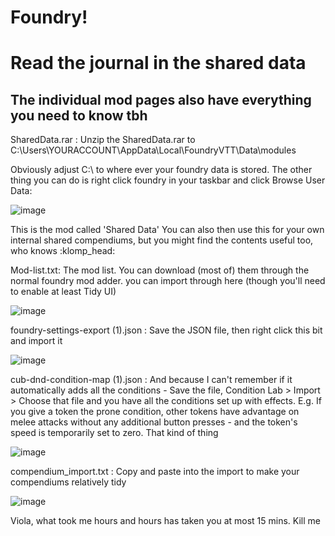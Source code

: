 # Foundry!

<h1>Read the journal in the shared data </h1>
<h2>The individual mod pages also have everything you need to know tbh</h2>

SharedData.rar : Unzip the SharedData.rar to C:\Users\YOURACCOUNT\AppData\Local\FoundryVTT\Data\modules

Obviously adjust C:\ to where ever your foundry data is stored. The other thing you can do is right click foundry in your taskbar and click Browse User Data:

![image](https://user-images.githubusercontent.com/40343141/114583965-0e03b800-9c7a-11eb-8ae3-8b95f14ab0f1.png)

This is the mod called 'Shared Data' You can also then use this for your own internal shared compendiums, but you might find the contents useful too, who knows :klomp_head:

Mod-list.txt: The mod list. You can download (most of) them through the normal foundry mod adder. you can import through here (though you'll need to enable at least Tidy UI)

![image](https://user-images.githubusercontent.com/40343141/114583234-4ce53e00-9c79-11eb-9ca3-6f9ddcb66aef.png)

foundry-settings-export (1).json : Save the JSON file, then right click this bit and import it

![image](https://user-images.githubusercontent.com/40343141/114583278-5a022d00-9c79-11eb-811c-87c81c81e4c4.png)

cub-dnd-condition-map (1).json : And because I can't remember if it automatically adds all the conditions - Save the file, Condition Lab > Import > Choose that file and you have all the conditions set up with effects. E.g. If you give a token the prone condition, other tokens have advantage on melee attacks without any additional button presses - and the token's speed is temporarily set to zero. That kind of thing

![image](https://user-images.githubusercontent.com/40343141/114583322-62f2fe80-9c79-11eb-980a-5df6c693e5c9.png)

compendium_import.txt : Copy and paste into the import to make your compendiums relatively tidy

![image](https://user-images.githubusercontent.com/40343141/114583359-6be3d000-9c79-11eb-8760-426c60b5c7d9.png)

Viola, what took me hours and hours has taken you at most 15 mins. Kill me
